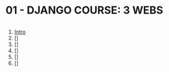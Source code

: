 ###### ######
# 01 - DJANGO COURSE: 3 WEBS
###### ######

01. [Intro](https://github.com/Nouvellie/django/tree/django/01%20-%20django%20course:%203%20webs/01%20-%20intro/01%20-%20start)
02. []
03. []
04. []
05. []
06. []